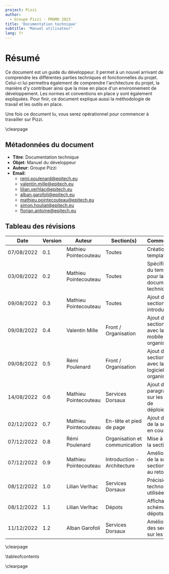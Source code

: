 ```yaml
---
project: Pizzi
author:
  - Groupe Pizzi - PROMO 2023
title: 'Documentation technique'
subtitle: 'Manuel utilisateur'
lang: fr
---
```


# Résumé

Ce document est un guide du développeur. Il permet à un nouvel arrivant de
comprendre les différentes parties techniques et fonctionnelles du projet.
Celui-ci lui permettra également de comprendre l'architecture du projet, la
manière d'y contribuer ainsi que la mise en place d'un environnement de
développement. Les normes et conventions en place y sont également expliquées.
Pour finir, ce document explique aussi la méthodologie de travail et les outils
en place.

Une fois ce document lu, vous serez opérationnel pour commencer à travailler
sur Pizzi.

\clearpage

## Métadonnées du document

- **Titre**: Documentation technique
- **Objet**: Manuel du développeur
- **Auteur**: Groupe Pizzi
- **Email**: 
  - remi.poulenard@epitech.eu
  - valentin.mille@epitech.eu
  - lilian.verhlac@epitech.eu
  - alban.garofoli@epitech.eu
  - mathieu.pointecouteau@epitech.eu
  - simon.houliat@epitech.eu
  - florian.antoine@epitech.eu

## Tableau des révisions

| **Date**         | **Version**   | **Auteur**            | **Section(s)**                | **Commentaires**                                                  |
| ---------------- | ------------- | --------------------  | ----------------              | ----------------------------                                      |
| 07/08/2022       | 0.1           | Mathieu Pointecouteau | Toutes                        | Création du template                                              |
| 03/08/2022       | 0.2           | Mathieu Pointecouteau | Toutes                        | Spécification du template pour la documentation technique         |
| 09/08/2022       | 0.3           | Mathieu Pointecouteau | Toutes                        | Ajout de la section introduction                                  |
| 09/08/2022       | 0.4           | Valentin Mille        | Front / Organisation          | Ajout de la section front avec la partie mobile et organisation   |
| 09/08/2022       | 0.5           | Rémi Poulenard        | Front / Organisation          | Ajout de la section front avec la partie logiciel et organisation |
| 14/08/2022       | 0.6           | Mathieu Pointecouteau | Services Dorsaux              | Ajout du paragraphe sur les outils de déploiements                |
| 02/12/2022       | 0.7           | Mathieu Pointecouteau | En-tête et pied de page       | Ajout du nom de la section en cours                               |
| 07/12/2022       | 0.8           | Rémi Poulenard        | Organisation et communication | Mise à jour de la section                                         |
| 07/12/2022       | 0.9           | Mathieu Pointecouteau | Introduction - Architecture   | Amélioration de la sous-section suite au retour                   |
| 08/12/2022       | 1.0           | Lilian Verlhac        | Services Dorsaux              | Précision des technologies utilisées                              |
| 08/12/2022       | 1.1           | Lilian Verlhac        | Dépots                        | Affichage d'un schéma des dépots                                  |
| 11/12/2022       | 1.2           | Alban Garofoli        | Services Dorsaux              | Amélioration des sections sur les tests                           |


\clearpage

\tableofcontents

\clearpage
